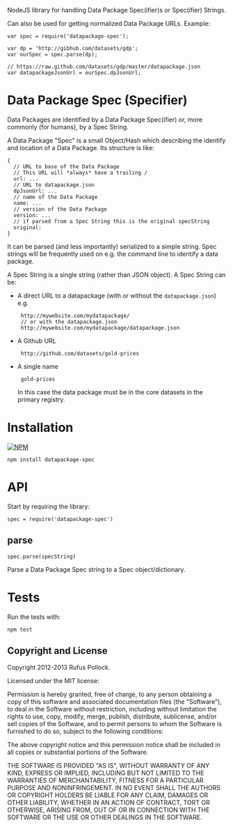 NodeJS library for handling Data Package Spec(ifier)s or Spec(ifier) Strings.

Can also be used for getting normalized Data Package URLs. Example:

```
var spec = require('datapackage-spec');

var dp = 'http://gibhub.com/datasets/gdp';
var ourSpec = spec.parse(dp);

// https://raw.github.com/datasets/gdp/master/datapackage.json
var datapackageJsonUrl = ourSpec.dpJsonUrl;
```

# Data Package Spec (Specifier)

Data Packages are identified by a Data Package Spec(ifier) or,
more commonly (for humans), by a Spec String.

A Data Package "Spec" is a small Object/Hash which describing the identify and
location of a Data Package. Its structure is like:

    {
      // URL to base of the Data Package
      // This URL will *always* have a trailing /
      url: ...
      // URL to datapackage.json
      dpJsonUrl: ...
      // name of the Data Package
      name: ...
      // version of the Data Package
      version: ...
      // if parsed from a Spec String this is the original specString
      original: 
    }

It can be parsed (and less importantly) serialized to a simple string. Spec
strings will be frequently used on e.g. the command line to identify a data
package.

A Spec String is a single string (rather than JSON object). A Spec String can be:

* A direct URL to a datapackage (with or without the `datapackage.json`) e.g.

       http://mywebsite.com/mydatapackage/
       // or with the datapackage.json
       http://mywebsite.com/mydatapackage/datapackage.json

* A Github URL

       http://github.com/datasets/gold-prices

* A single name

       gold-prices

   In this case the data package must be in the core datasets in the primary registry.

# Installation

[![NPM](https://nodei.co/npm/datapackage-spec.png)](https://nodei.co/npm/datapackage-spec/)

```
npm install datapackage-spec
```

# API

Start by requiring the library:

```
spec = require('datapackage-spec')
```

## parse

```
spec.parse(specString)
```

Parse a Data Package Spec string to a Spec object/dictionary.

# Tests

Run the tests with:

    npm test

## Copyright and License

Copyright 2012-2013 Rufus Pollock.

Licensed under the MIT license:

Permission is hereby granted, free of charge, to any person obtaining a copy
of this software and associated documentation files (the "Software"), to deal
in the Software without restriction, including without limitation the rights
to use, copy, modify, merge, publish, distribute, sublicense, and/or sell
copies of the Software, and to permit persons to whom the Software is
furnished to do so, subject to the following conditions:

The above copyright notice and this permission notice shall be included in
all copies or substantial portions of the Software.

THE SOFTWARE IS PROVIDED "AS IS", WITHOUT WARRANTY OF ANY KIND, EXPRESS OR
IMPLIED, INCLUDING BUT NOT LIMITED TO THE WARRANTIES OF MERCHANTABILITY,
FITNESS FOR A PARTICULAR PURPOSE AND NONINFRINGEMENT. IN NO EVENT SHALL THE
AUTHORS OR COPYRIGHT HOLDERS BE LIABLE FOR ANY CLAIM, DAMAGES OR OTHER
LIABILITY, WHETHER IN AN ACTION OF CONTRACT, TORT OR OTHERWISE, ARISING FROM,
OUT OF OR IN CONNECTION WITH THE SOFTWARE OR THE USE OR OTHER DEALINGS IN
THE SOFTWARE.

